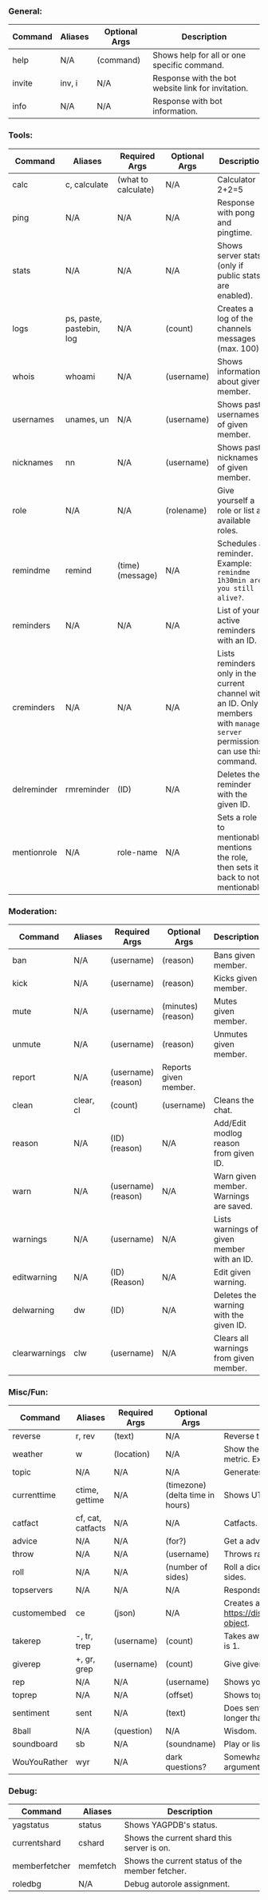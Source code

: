 ### General:
Command | Aliases | Optional Args | Description
------- | ------- | ------------- | -----------
help | N/A | (command) | Shows help for all or one specific command.
invite | inv, i | N/A | Response with the bot website link for invitation.
info | N/A | N/A | Response with bot information.

### Tools:
Command | Aliases | Required Args | Optional Args | Description
------- | ------- | -------------- | ------------- | -----------
calc | c, calculate | (what to calculate) | N/A | Calculator 2+2=5
ping | N/A | N/A | N/A | Response with pong and pingtime.
stats | N/A | N/A | N/A | Shows server stats (only if public stats are enabled).
logs | ps, paste, pastebin, log | N/A | (count) | Creates a log of the channels messages (max. 100).
whois | whoami | N/A | (username) | Shows information about given member.
usernames | unames, un | N/A | (username) | Shows past usernames of given member.
nicknames | nn | N/A | (username) | Shows past nicknames of given member.
role | N/A | N/A | (rolename) | Give yourself a role or list all available roles.
remindme | remind | (time) (message) | N/A | Schedules a reminder. Example: `remindme 1h30min are you still alive?`.
reminders | N/A | N/A | N/A | List of your active reminders with an ID.
creminders | N/A | N/A | N/A | Lists reminders only in the current channel with an ID. Only members with `manage server` permissions can use this command.
delreminder | rmreminder | (ID) | N/A | Deletes the reminder with the given ID.
mentionrole | N/A | role-name | N/A | Sets a role to mentionable, mentions the role, then sets it back to not mentionable.

### Moderation:
Command | Aliases | Required Args | Optional Args | Description
------- | ------- | -------------- | ------------- | -----------
ban | N/A | (username) | (reason) | Bans given member.
kick | N/A | (username) | (reason) | Kicks given member.
mute | N/A | (username) | (minutes) (reason) | Mutes given member.
unmute | N/A | (username) | (reason) | Unmutes given member.
report | N/A | (username) (reason) | Reports given member.
clean | clear, cl | (count) | (username) | Cleans the chat.
reason | N/A | (ID) (reason) | N/A | Add/Edit modlog reason from given ID.
warn | N/A | (username) (reason) | N/A | Warn given member. Warnings are saved.
warnings | N/A | (username) | N/A | Lists warnings of given member with an ID.
editwarning | N/A | (ID) (Reason) | N/A | Edit given warning.
delwarning | dw | (ID) | N/A | Deletes the warning with the given ID.
clearwarnings | clw | (username) | N/A | Clears all warnings from given member.

### Misc/Fun:
Command | Aliases | Required Args | Optional Args | Description
------- | ------- | -------------- | ------------- | -----------
reverse | r, rev | (text) | N/A | Reverse the text given.
weather | w | (location) | N/A | Show the weather for the given location. Add ?m after the location for metric. Example: `w bergen?m`.
topic | N/A | N/A | N/A | Generates a chat topic.
currenttime | ctime, gettime | N/A | (timezone) (delta time in hours) | Shows UTC time.
catfact | cf, cat, catfacts | N/A | N/A | Catfacts. What else?!
advice | N/A | N/A | (for?) | Get a advice.
throw | N/A | N/A | (username) | Throws random stuff at nearby people or at the given member.
roll | N/A | N/A | (number of sides) | Roll a dice. Specify nothing for 6 siddes, or specify a number for max. sides.
topservers | N/A | N/A | N/A | Responds with the top 10 servers the bot is on.
customembed | ce | (json) | N/A | Creates an embed from what you give it in json form: https://discordapp.com/developers/docs/resources/channel#embed-object.
takerep | -, tr, trep | (username) | (count) | Takes away given number of rep from given member. Default number is 1.
giverep | +, gr, grep | (username) | (count) | Give given number of rep to given member. Default number is 1.
rep | N/A | N/A | (username) | Shows your or the given member current rep and rank.
toprep | N/A | N/A | (offset) | Shows top 15 rep members on the server.
sentiment | sent | N/A | (text) | Does sentiment analysis on the given text or your last 5 messages longer than 3 words.
8ball | N/A | (question) | N/A | Wisdom.
soundboard | sb | N/A | (soundname) | Play or list soundboard sounds.
WouYouRather | wyr | N/A | dark questions? | Somewhat NSFW(text): Get presented with 2 choices, add the 'dark' argument for dark questions

### Debug:
Command | Aliases | Description
------- | ------- | -----------
yagstatus | status | Shows YAGPDB's status.
currentshard | cshard | Shows the current shard this server is on.
memberfetcher | memfetch | Shows the current status of the member fetcher.
roledbg | N/A | Debug autorole assignment.
